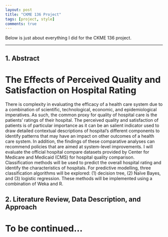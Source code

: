```yaml
---
layout: post
title: "CKME 136 Project"
tags: [project, style]
comments: true
---
```


Below is just about everything I did for the CKME 136 project.

---

## 1. Abstract

# The Effects of Perceived Quality and Satisfaction on Hospital Rating

There is complexity in evaluating the efficacy of a health care system due to a combination of scientific, technological, economic, and epidemiological imperatives.  As such, the common proxy for quality of hospital care is the patients’ ratings of their hospital.  The perceived quality and satisfaction of patients is of particular importance as it can be an salient indicator used to draw detailed contextual descriptions of hospital’s different components to identify patterns that may have an impact on other outcomes of a health care system. In addition, the findings of these comparative analyses can recommend policies that are aimed at system-level improvements. I will evaluate the official hospital compare datasets  provided by Center for Medicare and Medicaid (CMS) for hospital quality comparison. Classification methods will be used to predict the overall hospital rating and identify the characteristics of hospitals. For predictive modelling, three classification algorithms will be explored: (1) decision tree, (2) Naïve Bayes, and (3) logistic regression. These methods will be implemented using a combination of Weka and R.

## 2. Literature Review, Data Description, and Approach

# To be continued...